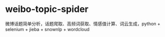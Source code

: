# weibo-topic-spider
微博话题简单分析，话题爬取、高频词获取、情感值计算、词云生成，python + selenium + jieba + snownlp + wordcloud
